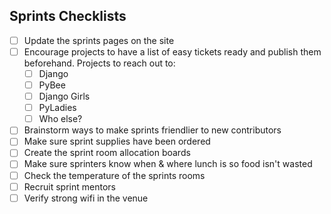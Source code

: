 
## Sprints Checklists

- [ ] Update the sprints pages on the site
- [ ] Encourage projects to have a list of easy tickets ready and publish them beforehand. Projects to reach out to: 
  - [ ] Django 
  - [ ] PyBee 
  - [ ] Django Girls 
  - [ ] PyLadies 
  - [ ] Who else?  
- [ ] Brainstorm ways to make sprints friendlier to new contributors
- [ ] Make sure sprint supplies have been ordered
- [ ] Create the sprint room allocation boards
- [ ] Make sure sprinters know when & where lunch is so food isn't wasted
- [ ] Check the temperature of the sprints rooms
- [ ] Recruit sprint mentors 
- [ ] Verify strong wifi in the venue 
